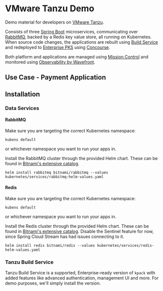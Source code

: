 # VMware Tanzu Demo

Demo material for developers on [VMware Tanzu](https://tanzu.vmware.com/).

Consists of three [Spring Boot](https://spring.io) microservices, communicating over [RabbitMQ](), backed by a Redis key value store, all running on Kubernetes.
When source code changes, the applications are rebuilt using [Build Service](https://tanzu.vmware.com/build-service) and redeployed to [Enterprise PKS](https://cloud.vmware.com/vmware-enterprise-pks) using [Concourse](https://tanzu.vmware.com/concourse).

Both platform and applications are managed using [Mission Control](https://tanzu.vmware.com/mission-control) and monitored using [Observability by Wavefront](https://tanzu.vmware.com/observability).

## Use Case - Payment Application

## Installation

### Data Services

#### RabbitMQ

Make sure you are targeting the correct Kubernetes namespace:

```
kubens default
``` 
or whichever namespace you want to run your apps in.

Install the RabbitMQ cluster through the provided Helm chart. These can be found in [Bitnami's extensive catalog](https://github.com/bitnami/charts/tree/master/bitnami/rabbitmq).

```
helm install rabbitmq bitnami/rabbitmq --values kubernetes/services/rabbitmq-helm-values.yaml
``` 

#### Redis

Make sure you are targeting the correct Kubernetes namespace:

```
kubens default
``` 
or whichever namespace you want to run your apps in.

Install the Redis cluster through the provided Helm chart.
These can be found in [Bitnami's extensive catalog](https://github.com/bitnami/charts/tree/master/bitnami/redis).
Disable the Sentinel feature for now, since Spring Cloud Stream has had issues connecting to it.

```
helm install redis bitnami/redis --values kubernetes/services/redis-helm-values.yaml
```

### Tanzu Build Service

Tanzu Build Service is a supported, Enterprise-ready version of `kpack` with added features like advanced authentication, management UI and more.
For demo purposes, we'll simply install the version.

